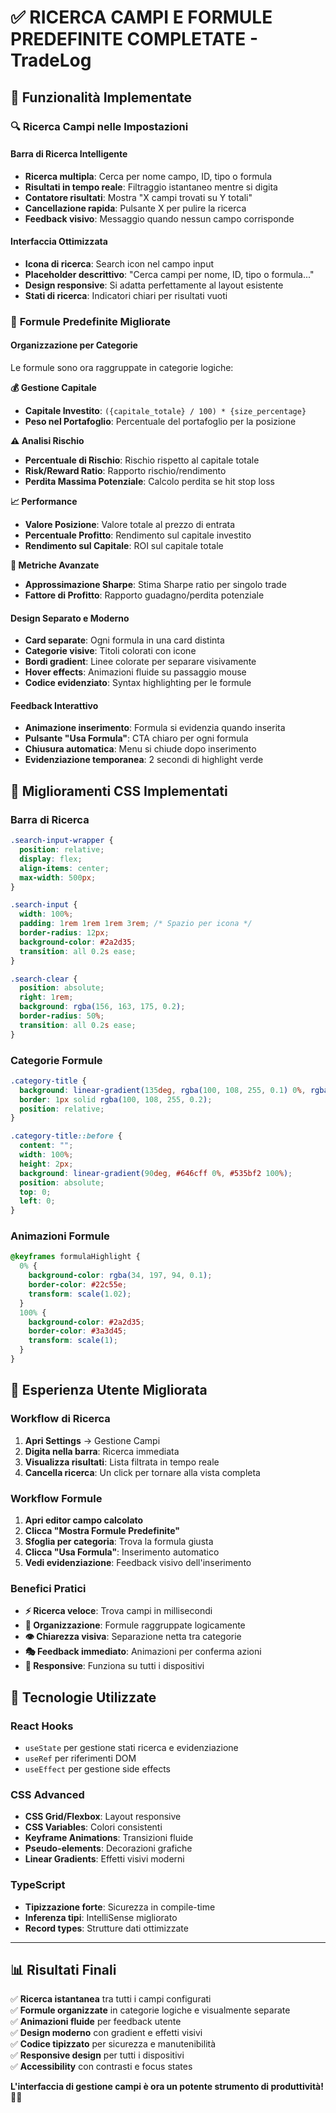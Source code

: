 # ✅ RICERCA CAMPI E FORMULE PREDEFINITE COMPLETATE - TradeLog

## 🎯 Funzionalità Implementate

### 🔍 **Ricerca Campi nelle Impostazioni**

#### **Barra di Ricerca Intelligente**
- **Ricerca multipla**: Cerca per nome campo, ID, tipo o formula
- **Risultati in tempo reale**: Filtraggio istantaneo mentre si digita
- **Contatore risultati**: Mostra "X campi trovati su Y totali"
- **Cancellazione rapida**: Pulsante X per pulire la ricerca
- **Feedback visivo**: Messaggio quando nessun campo corrisponde

#### **Interfaccia Ottimizzata**
- **Icona di ricerca**: Search icon nel campo input
- **Placeholder descrittivo**: "Cerca campi per nome, ID, tipo o formula..."
- **Design responsive**: Si adatta perfettamente al layout esistente
- **Stati di ricerca**: Indicatori chiari per risultati vuoti

### 📐 **Formule Predefinite Migliorate**

#### **Organizzazione per Categorie**
Le formule sono ora raggruppate in categorie logiche:

**💰 Gestione Capitale**
- **Capitale Investito**: `({capitale_totale} / 100) * {size_percentage}`
- **Peso nel Portafoglio**: Percentuale del portafoglio per la posizione

**⚠️ Analisi Rischio**
- **Percentuale di Rischio**: Rischio rispetto al capitale totale
- **Risk/Reward Ratio**: Rapporto rischio/rendimento
- **Perdita Massima Potenziale**: Calcolo perdita se hit stop loss

**📈 Performance**
- **Valore Posizione**: Valore totale al prezzo di entrata
- **Percentuale Profitto**: Rendimento sul capitale investito
- **Rendimento sul Capitale**: ROI sul capitale totale

**🧮 Metriche Avanzate**
- **Approssimazione Sharpe**: Stima Sharpe ratio per singolo trade
- **Fattore di Profitto**: Rapporto guadagno/perdita potenziale

#### **Design Separato e Moderno**
- **Card separate**: Ogni formula in una card distinta
- **Categorie visive**: Titoli colorati con icone
- **Bordi gradient**: Linee colorate per separare visivamente
- **Hover effects**: Animazioni fluide su passaggio mouse
- **Codice evidenziato**: Syntax highlighting per le formule

#### **Feedback Interattivo**
- **Animazione inserimento**: Formula si evidenzia quando inserita
- **Pulsante "Usa Formula"**: CTA chiaro per ogni formula
- **Chiusura automatica**: Menu si chiude dopo inserimento
- **Evidenziazione temporanea**: 2 secondi di highlight verde

## 🎨 Miglioramenti CSS Implementati

### **Barra di Ricerca**
```css
.search-input-wrapper {
  position: relative;
  display: flex;
  align-items: center;
  max-width: 500px;
}

.search-input {
  width: 100%;
  padding: 1rem 1rem 1rem 3rem; /* Spazio per icona */
  border-radius: 12px;
  background-color: #2a2d35;
  transition: all 0.2s ease;
}

.search-clear {
  position: absolute;
  right: 1rem;
  background: rgba(156, 163, 175, 0.2);
  border-radius: 50%;
  transition: all 0.2s ease;
}
```

### **Categorie Formule**
```css
.category-title {
  background: linear-gradient(135deg, rgba(100, 108, 255, 0.1) 0%, rgba(83, 91, 242, 0.05) 100%);
  border: 1px solid rgba(100, 108, 255, 0.2);
  position: relative;
}

.category-title::before {
  content: "";
  width: 100%;
  height: 2px;
  background: linear-gradient(90deg, #646cff 0%, #535bf2 100%);
  position: absolute;
  top: 0;
  left: 0;
}
```

### **Animazioni Formule**
```css
@keyframes formulaHighlight {
  0% {
    background-color: rgba(34, 197, 94, 0.1);
    border-color: #22c55e;
    transform: scale(1.02);
  }
  100% {
    background-color: #2a2d35;
    border-color: #3a3d45;
    transform: scale(1);
  }
}
```

## 🚀 Esperienza Utente Migliorata

### **Workflow di Ricerca**
1. **Apri Settings** → Gestione Campi
2. **Digita nella barra**: Ricerca immediata
3. **Visualizza risultati**: Lista filtrata in tempo reale
4. **Cancella ricerca**: Un click per tornare alla vista completa

### **Workflow Formule**
1. **Apri editor campo calcolato**
2. **Clicca "Mostra Formule Predefinite"**
3. **Sfoglia per categoria**: Trova la formula giusta
4. **Clicca "Usa Formula"**: Inserimento automatico
5. **Vedi evidenziazione**: Feedback visivo dell'inserimento

### **Benefici Pratici**
- **⚡ Ricerca veloce**: Trova campi in millisecondi
- **🎯 Organizzazione**: Formule raggruppate logicamente
- **👁️ Chiarezza visiva**: Separazione netta tra categorie
- **🎭 Feedback immediato**: Animazioni per conferma azioni
- **📱 Responsive**: Funziona su tutti i dispositivi

## 🔧 Tecnologie Utilizzate

### **React Hooks**
- `useState` per gestione stati ricerca e evidenziazione
- `useRef` per riferimenti DOM
- `useEffect` per gestione side effects

### **CSS Advanced**
- **CSS Grid/Flexbox**: Layout responsive
- **CSS Variables**: Colori consistenti
- **Keyframe Animations**: Transizioni fluide
- **Pseudo-elements**: Decorazioni grafiche
- **Linear Gradients**: Effetti visivi moderni

### **TypeScript**
- **Tipizzazione forte**: Sicurezza in compile-time
- **Inferenza tipi**: IntelliSense migliorato
- **Record types**: Strutture dati ottimizzate

---

## 📊 Risultati Finali

✅ **Ricerca istantanea** tra tutti i campi configurati  
✅ **Formule organizzate** in categorie logiche e visualmente separate  
✅ **Animazioni fluide** per feedback utente  
✅ **Design moderno** con gradient e effetti visivi  
✅ **Codice tipizzato** per sicurezza e manutenibilità  
✅ **Responsive design** per tutti i dispositivi  
✅ **Accessibility** con contrasti e focus states  

**L'interfaccia di gestione campi è ora un potente strumento di produttività!** 🎉🚀
